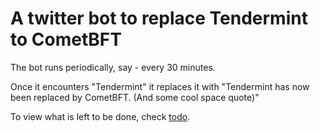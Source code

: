 # A twitter bot to replace Tendermint to CometBFT

The bot runs periodically, say - every 30 minutes.

Once it encounters "Tendermint" it replaces it with "Tendermint has now been replaced by CometBFT. (And some cool space quote)"

To view what is left to be done, check [todo](https://github.com/alijnmerchant21/twitter-bot-cometbft/blob/main/todo.txt).
